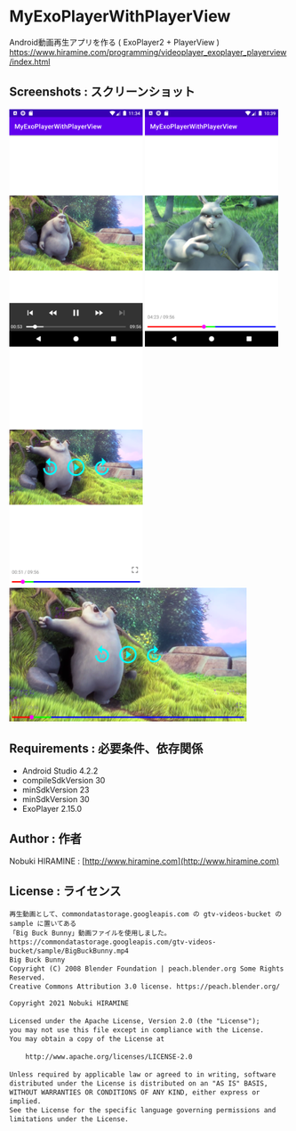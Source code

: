 # MyExoPlayerWithPlayerView
Android動画再生アプリを作る ( ExoPlayer2 + PlayerView )  
https://www.hiramine.com/programming/videoplayer_exoplayer_playerview/index.html

## Screenshots : スクリーンショット
<kbd><img src="images/screenshot01.png" width="240"/></kbd> <kbd><img src="images/screenshot02.png" width="240" alt="Screenshot"/></kbd> <kbd><img src="images/screenshot03.png" width="240" alt="Screenshot"/></kbd>  
<kbd><img src="images/screenshot04.png" height="240" alt="Screenshot"/></kbd>

## Requirements : 必要条件、依存関係
- Android Studio 4.2.2
- compileSdkVersion 30
- minSdkVersion 23
- minSdkVersion 30
- ExoPlayer 2.15.0

## Author : 作者
Nobuki HIRAMINE : [http://www.hiramine.com](http://www.hiramine.com)

## License : ライセンス
```
再生動画として、commondatastorage.googleapis.com の gtv-videos-bucket の sample に置いてある
「Big Buck Bunny」動画ファイルを使用しました。
https://commondatastorage.googleapis.com/gtv-videos-bucket/sample/BigBuckBunny.mp4
Big Buck Bunny
Copyright (C) 2008 Blender Foundation | peach.blender.org Some Rights Reserved.
Creative Commons Attribution 3.0 license. https://peach.blender.org/
```

```
Copyright 2021 Nobuki HIRAMINE

Licensed under the Apache License, Version 2.0 (the "License");
you may not use this file except in compliance with the License.
You may obtain a copy of the License at

    http://www.apache.org/licenses/LICENSE-2.0

Unless required by applicable law or agreed to in writing, software
distributed under the License is distributed on an "AS IS" BASIS,
WITHOUT WARRANTIES OR CONDITIONS OF ANY KIND, either express or implied.
See the License for the specific language governing permissions and
limitations under the License.
```
